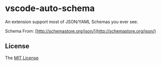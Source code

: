 # vscode-auto-schema

An extension support most of JSON/YAML Schemas you ever see.

Schema From: [http://schemastore.org/json/](http://schemastore.org/json/)

## License

The [MIT License](https://github.com/axetroy/vscode-auto-schema/blob/master/LICENSE)
